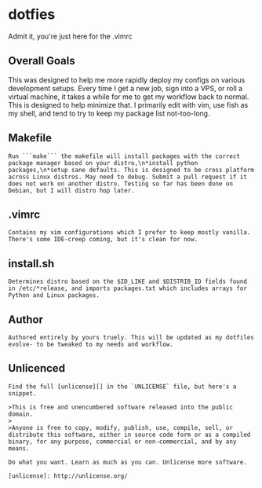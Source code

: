 # dotfies
Admit it, you're just here for the .vimrc

## Overall Goals
This was designed to help me more rapidly deploy my configs on various development setups. Every time I get a new job, sign into a VPS, or roll a virtual machine, it takes a while for me to get my workflow back to normal. This is designed to help minimize that. I primarily edit with vim, use fish as my shell, and tend to try to keep my package list not-too-long. 

## Makefile
    Run ```make``` the makefile will install packages with the correct package manager based on your distro,\n*install python packages,\n*setup sane defaults. This is designed to be cross platform across Linux distros. May need to debug. Submit a pull request if it does not work on another distro. Testing so far has been done on Debian, but I will distro hop later.

## .vimrc
    Contains my vim configurations which I prefer to keep mostly vanilla. There's some IDE-creep coming, but it's clean for now.

## install.sh
    Determines distro based on the $ID_LIKE and $DISTRIB_ID fields found in /etc/*release, and imports packages.txt which includes arrays for Python and Linux packages.

## Author
    Authored entirely by yours truely. This will be updated as my dotfiles evolve- to be tweaked to my needs and workflow.

## Unlicenced

    Find the full [unlicense][] in the `UNLICENSE` file, but here's a snippet.

    >This is free and unencumbered software released into the public domain.
    >
    >Anyone is free to copy, modify, publish, use, compile, sell, or distribute this software, either in source code form or as a compiled binary, for any purpose, commercial or non-commercial, and by any means.

    Do what you want. Learn as much as you can. Unlicense more software.

    [unlicense]: http://unlicense.org/
